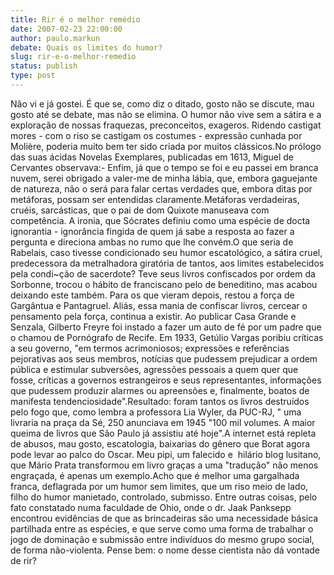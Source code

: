 ```yaml
---
title: Rir é o melhor remédio
date: 2007-02-23 22:00:00
author: paulo.markun
debate: Quais os limites do humor?
slug: rir-e-o-melhor-remedio
status: publish 
type: post
---
```


Não vi e já gostei. É que se, como diz o ditado, gosto não se discute, mau gosto até se debate, mas não se elimina. O humor não vive sem a sátira e a exploração de nossas fraquezas, preconceitos, exageros. Ridendo castigat mores - com o riso se castigam os costumes - expressão cunhada por Molière, poderia muito bem ter sido criada por muitos clássicos.No prólogo das suas ácidas Novelas Exemplares, publicadas em 1613, Miguel de Cervantes observava:- Enfim, já que o tempo se foi e eu passei em branca nuvem, serei obrigado a valer-me de minha lábia, que, embora gaguejante de natureza, não o será para falar certas verdades que, embora ditas por metáforas, possam ser entendidas claramente.Metáforas verdadeiras, cruéis, sarcásticas, que o pai de dom Quixote manuseava com competência. A ironia, que Sócrates definiu como uma espécie de docta ignorantia - ignorância fingida de quem já sabe a resposta ao fazer a pergunta e direciona ambas no rumo que lhe convém.O que seria de Rabelais, caso tivesse condicionado seu humor escatológico, a sátira cruel, predecessora da metralhadora giratória de tantos, aos limites estabelecidos pela condi~ção de sacerdote? Teve seus livros confiscados por ordem da Sorbonne, trocou o hábito de franciscano pelo de beneditino, mas acabou deixando este também. Para os que vieram depois, restou a força de Gargântua e Pantagruel. Aliás, essa mania de confiscar livros, cercear o pensamento pela força, continua a existir. Ao publicar Casa Grande e Senzala, Gilberto Freyre foi instado a fazer um auto de fé por um padre que o chamou de Pornógrafo de Recife. Em 1933, Getúlio Vargas poribiu críticas a seu governo, "em termos acrimoniosos; expressões e referências pejorativas aos seus membros, notícias que pudessem prejudicar a ordem pública e estimular subversões, agressões pessoais a quem quer que fosse, críticas a governos estrangeiros e seus representantes, informações que pudessem produzir alarmes ou apreensões e, finalmente, boatos de manifesta tendenciosidade".Resultado: foram tantos os livros destruídos pelo fogo que, como lembra a professora Lia Wyler, da PUC-RJ, " uma livraria na praça da Sé, 250 anunciava em 1945 "100 mil volumes. A maior queima de livros que São Paulo já assistiu até hoje".A internet está repleta de abusos, mau gosto, escatologia, baixarias do gênero que Borat agora pode levar ao palco do Oscar. Meu pipi, um falecido e  hilário blog lusitano, que Mário Prata transformou em livro graças a uma "tradução" não menos engraçada, é apenas um exemplo.Acho que é melhor uma gargalhada franca, deflagrada por um humor sem limites, que um riso meio de lado, filho do humor manietado, controlado, submisso. Entre outras coisas, pelo fato constatado numa faculdade de Ohio, onde o dr. Jaak Panksepp encontrou evidências de que as brincadeiras são uma necessidade básica partilhada entre as espécies, e que serve como uma forma de trabalhar o jogo de dominação e submissão entre indivíduos do mesmo grupo social, de forma não-violenta. Pense bem: o nome desse cientista não dá vontade de rir?  

  

   

  

